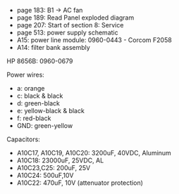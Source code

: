 

* page 183: B1 -> AC fan
* page 189: Read Panel exploded diagram
* page 207: Start of section 8: Service
* page 513: power supply schematic
* A15: power line module: 0960-0443 - Corcom F2058
* A14: filter bank assembly

HP 8656B: 0960-0679

Power wires:
* a: orange
* c: black & black
* d: green-black
* e: yellow-black & black
* f: red-black
* GND: green-yellow

Capacitors:
* A10C17, A10C19, A10C20: 3200uF, 40VDC, Aluminum
* A10C18: 23000uF, 25VDC, AL
* A10C23,C25: 200uF, 25V
* A10C24: 500uF,10V
* A10C22: 470uF, 10V  (attenuator protection)
